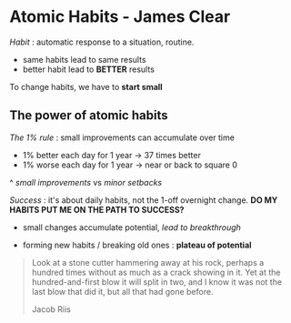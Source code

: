 
# Atomic Habits - James Clear

*Habit* : automatic response to a situation, routine. 

- same habits lead to same results
- better habit lead to **BETTER** results

To change habits, we have to **start small**

## The power of atomic habits

*The 1% rule* : small improvements can accumulate over time

- 1% better each day for 1 year -> 37 times better
- 1% worse each day for 1 year -> near or back to square 0

^ *small improvements* vs *minor setbacks*

*Success* : it's about daily habits, not the 1-off overnight change. **DO MY HABITS PUT ME ON THE PATH TO SUCCESS?**

- small changes accumulate potential, *lead to breakthrough*

- forming new habits / breaking old ones : **plateau of potential**

> Look at a stone cutter hammering away at his rock, perhaps a hundred times without as much as a crack showing in it.
> Yet at the hundred-and-first blow it will split in two, and I know it was not the last blow that did it, but all that had gone before.
>
> Jacob Riis
